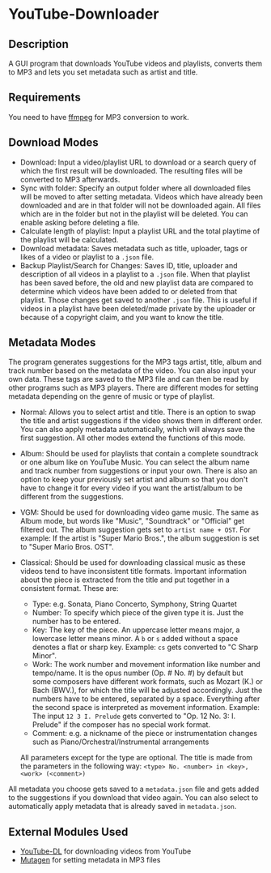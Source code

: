 # YouTube-Downloader
## Description
A GUI program that downloads YouTube videos and playlists, converts them to MP3 and lets you set metadata such as artist and title.

## Requirements
You need to have [ffmpeg](https://ffmpeg.org/download.html) for MP3 conversion to work.

## Download Modes
- Download: Input a video/playlist URL to download or a search query of which the first result will be downloaded. The resulting files will be converted to MP3 afterwards.
- Sync with folder: Specify an output folder where all downloaded files will be moved to after setting metadata. Videos which have already been downloaded and are in that folder will not be downloaded again. All files which are in the folder but not in the playlist will be deleted. You can enable asking before deleting a file.
- Calculate length of playlist: Input a playlist URL and the total playtime of the playlist will be calculated.
- Download metadata: Saves metadata such as title, uploader, tags or likes of a video or playlist to a `.json` file.
- Backup Playlist/Search for Changes: Saves ID, title, uploader and description of all videos in a playlist to a `.json` file. When that playlist has been saved before, the old and new playlist data are compared to determine which videos have been added to or deleted from that playlist. Those changes get saved to another `.json` file. This is useful if videos in a playlist have been deleted/made private by the uploader or because of a copyright claim, and you want to know the title.

## Metadata Modes
The program generates suggestions for the MP3 tags artist, title, album and track number based on the metadata of the video. You can also input your own data. These tags are saved to the MP3 file and can then be read by other programs such as MP3 players. There are different modes for setting metadata depending on the genre of music or type of playlist.

- Normal: Allows you to select artist and title. There is an option to swap the title and artist suggestions if the video shows them in different order. You can also apply metadata automatically, which will always save the first suggestion. All other modes extend the functions of this mode.
- Album: Should be used for playlists that contain a complete soundtrack or one album like on YouTube Music. You can select the album name and track number from suggestions or input your own. There is also an option to keep your previously set artist and album so that you don't have to change it for every video if you want the artist/album to be different from the suggestions.
- VGM: Should be used for downloading video game music. The same as Album mode, but words like "Music", "Soundtrack" or "Official" get filtered out. The album suggestion gets set to `artist name + OST`. For example: If the artist is "Super Mario Bros.", the album suggestion is set to "Super Mario Bros. OST".
- Classical: Should be used for downloading classical music as these videos tend to have inconsistent title formats. Important information about the piece is extracted from the title and put together in a consistent format. These are:
    - Type: e.g. Sonata, Piano Concerto, Symphony, String Quartet
    - Number: To specify which piece of the given type it is. Just the number has to be entered.
    - Key: The key of the piece. An uppercase letter means major, a lowercase letter means minor. A `b` or `s` added without a space denotes a flat or sharp key. Example: `cs` gets converted to "C Sharp Minor".
    - Work: The work number and movement information like number and tempo/name. It is the opus number (Op. # No. #) by default but some composers have different work formats, such as Mozart (K.) or Bach (BWV.), for which the title will be adjusted accordingly. Just the numbers have to be entered, separated by a space. Everything after the second space is interpreted as movement information. Example: The input `12 3 I. Prelude` gets converted to "Op. 12 No. 3: I. Prelude" if the composer has no special work format.
    - Comment: e.g. a nickname of the piece or instrumentation changes such as Piano/Orchestral/Instrumental arrangements
  
  All parameters except for the type are optional. The title is made from the parameters in the following way: `<type> No. <number> in <key>, <work> (<comment>)`

All metadata you choose gets saved to a `metadata.json` file and gets added to the suggestions if you download that video again. You can also select to automatically apply metadata that is already saved in `metadata.json`.

## External Modules Used
- [YouTube-DL](https://github.com/ytdl-org/youtube-dl) for downloading videos from YouTube
- [Mutagen](https://github.com/quodlibet/mutagen) for setting metadata in MP3 files
